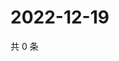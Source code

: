 # 2022-12-19

共 0 条

<!-- BEGIN WEIBO -->
<!-- 最后更新时间 Mon Dec 19 2022 00:17:56 GMT+0800 (China Standard Time) -->

<!-- END WEIBO -->
